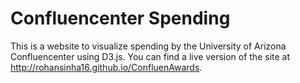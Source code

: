 # Confluencenter Spending
This is a website to visualize spending by the University of Arizona Confluencenter using D3.js.
You can find a live version of the site at http://rohansinha16.github.io/ConfluenAwards.
